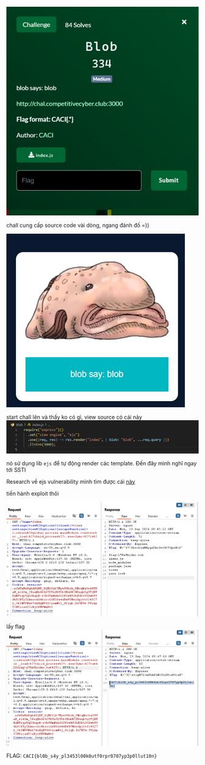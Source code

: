 ![image](../img/6.1.png)

chall cung cấp source code vài dòng, ngang đánh đố =))

![image](../img/6.2.png)

start chall lên và thấy ko có gì, view source có cái này
![image](../img/6.3.png)

nó sử dụng lib `ejs` để tự động render các template. Đến đây mình nghĩ ngay tới SSTI

Research về ejs vulnerability mình tìm được cái [này](https://github.com/mde/ejs/issues/735)

tiến hành exploit thôi

![image](../img/6.4.png)

lấy flag
![image](../img/6.5.png)

FLAG: `CACI{bl0b_s4y_pl3453l00k0utf0rpr0707yp3p0llut10n}`



